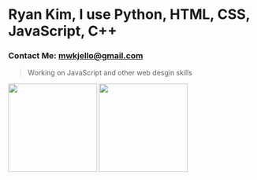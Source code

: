 #  Ryan Kim, I use Python, HTML, CSS, JavaScript, C++
### Contact Me: mwkjello@gmail.com
> Working on JavaScript and other web desgin skills

<p>
  <img height="180em" src="https://github-readme-stats.vercel.app/api?username=hootloot" />
  <img height="180em" src="https://github-readme-stats-eight-theta.vercel.app/api/top-langs/?username=hootloot&layout=compact&cache=busted" />
</p>
